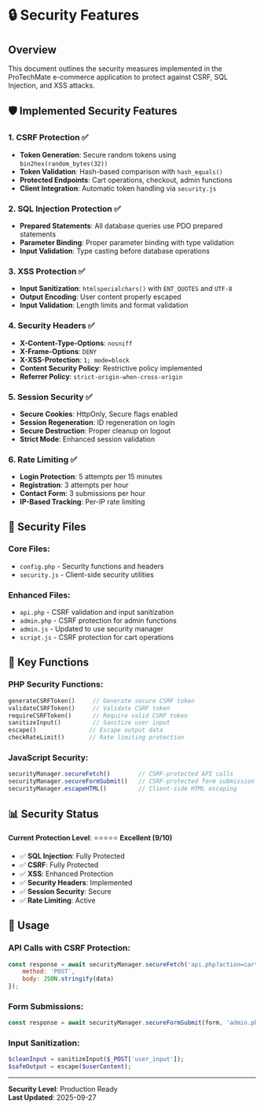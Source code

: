 # 🔒 Security Features

## Overview
This document outlines the security measures implemented in the ProTechMate e-commerce application to protect against CSRF, SQL Injection, and XSS attacks.

## 🛡️ Implemented Security Features

### 1. CSRF Protection ✅
- **Token Generation**: Secure random tokens using `bin2hex(random_bytes(32))`
- **Token Validation**: Hash-based comparison with `hash_equals()`
- **Protected Endpoints**: Cart operations, checkout, admin functions
- **Client Integration**: Automatic token handling via `security.js`

### 2. SQL Injection Protection ✅
- **Prepared Statements**: All database queries use PDO prepared statements
- **Parameter Binding**: Proper parameter binding with type validation
- **Input Validation**: Type casting before database operations

### 3. XSS Protection ✅
- **Input Sanitization**: `htmlspecialchars()` with `ENT_QUOTES` and `UTF-8`
- **Output Encoding**: User content properly escaped
- **Input Validation**: Length limits and format validation

### 4. Security Headers ✅
- **X-Content-Type-Options**: `nosniff`
- **X-Frame-Options**: `DENY`
- **X-XSS-Protection**: `1; mode=block`
- **Content Security Policy**: Restrictive policy implemented
- **Referrer Policy**: `strict-origin-when-cross-origin`

### 5. Session Security ✅
- **Secure Cookies**: HttpOnly, Secure flags enabled
- **Session Regeneration**: ID regeneration on login
- **Secure Destruction**: Proper cleanup on logout
- **Strict Mode**: Enhanced session validation

### 6. Rate Limiting ✅
- **Login Protection**: 5 attempts per 15 minutes
- **Registration**: 3 attempts per hour
- **Contact Form**: 3 submissions per hour
- **IP-Based Tracking**: Per-IP rate limiting

## 📁 Security Files

### Core Files:
- `config.php` - Security functions and headers
- `security.js` - Client-side security utilities

### Enhanced Files:
- `api.php` - CSRF validation and input sanitization
- `admin.php` - CSRF protection for admin functions
- `admin.js` - Updated to use security manager
- `script.js` - CSRF protection for cart operations

## 🔧 Key Functions

### PHP Security Functions:
```php
generateCSRFToken()     // Generate secure CSRF token
validateCSRFToken()     // Validate CSRF token
requireCSRFToken()      // Require valid CSRF token
sanitizeInput()         // Sanitize user input
escape()               // Escape output data
checkRateLimit()       // Rate limiting protection
```

### JavaScript Security:
```javascript
securityManager.secureFetch()        // CSRF-protected API calls
securityManager.secureFormSubmit()   // CSRF-protected form submission
securityManager.escapeHTML()         // Client-side HTML escaping
```

## 📊 Security Status

**Current Protection Level**: ⭐⭐⭐⭐⭐ **Excellent (9/10)**

- ✅ **SQL Injection**: Fully Protected
- ✅ **CSRF**: Fully Protected  
- ✅ **XSS**: Enhanced Protection
- ✅ **Security Headers**: Implemented
- ✅ **Session Security**: Secure
- ✅ **Rate Limiting**: Active

## 🚀 Usage

### API Calls with CSRF Protection:
```javascript
const response = await securityManager.secureFetch('api.php?action=cart', {
    method: 'POST',
    body: JSON.stringify(data)
});
```

### Form Submissions:
```javascript
const response = await securityManager.secureFormSubmit(form, 'admin.php?action=add_product');
```

### Input Sanitization:
```php
$cleanInput = sanitizeInput($_POST['user_input']);
$safeOutput = escape($userContent);
```

---

**Security Level**: Production Ready  
**Last Updated**: 2025-09-27

